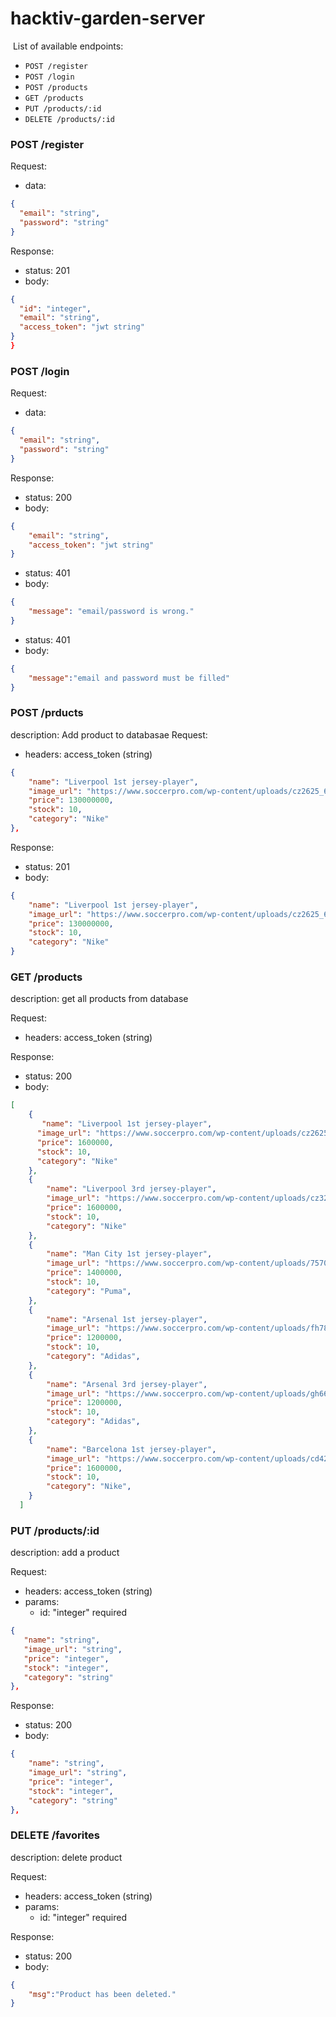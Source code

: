 # hacktiv-garden-server

​
List of available endpoints:
​
- `POST /register`
- `POST /login`
- `POST /products`
- `GET /products`
- `PUT /products/:id`
- `DELETE /products/:id`

### POST /register

Request:

- data:

```json
{
  "email": "string",
  "password": "string"
}
```

Response:

- status: 201
- body:
  ​

```json
{
  "id": "integer",
  "email": "string",
  "access_token": "jwt string"
}
}
```

### POST /login

Request:

- data:

```json
{
  "email": "string",
  "password": "string"
}
```

Response:

- status: 200
- body:
  ​

```json
{
    "email": "string",
    "access_token": "jwt string"
}
```
- status: 401
- body:
  ​

```json
{
    "message": "email/password is wrong."
}
```
- status: 401
- body:
  ​

```json
{
    "message":"email and password must be filled"
}
```

### POST /prducts

description: 
  Add product to databasae
Request:
- headers: access_token (string)
```json
{
    "name": "Liverpool 1st jersey-player",
    "image_url": "https://www.soccerpro.com/wp-content/uploads/cz2625_687_nike_liverpool_home_match_jsy_2020_21_01.jpg",
    "price": 130000000,
    "stock": 10,
    "category": "Nike"
},
```

Response:

- status: 201
- body:

```json
{
    "name": "Liverpool 1st jersey-player",
    "image_url": "https://www.soccerpro.com/wp-content/uploads/cz2625_687_nike_liverpool_home_match_jsy_2020_21_01.jpg",
    "price": 130000000,
    "stock": 10,
    "category": "Nike"
}
```

### GET /products

description: 
  get all products from database

Request:

- headers: access_token (string)

Response:

- status: 200
- body:

```json
[
    {
       "name": "Liverpool 1st jersey-player",
      "image_url": "https://www.soccerpro.com/wp-content/uploads/cz2625_687_nike_liverpool_home_match_jsy_2020_21_01.jpg",
      "price": 1600000,
      "stock": 10,
      "category": "Nike"
    },
    {
        "name": "Liverpool 3rd jersey-player",
        "image_url": "https://www.soccerpro.com/wp-content/uploads/cz3200_060_nike_liverpool_3rd_match_jsy_2020_21_01.jpg",
        "price": 1600000,
        "stock": 10,
        "category": "Nike"
    },
    {
        "name": "Man City 1st jersey-player",
        "image_url": "https://www.soccerpro.com/wp-content/uploads/757058_01_puma_mancity_home_jsy_2020_21_01.jpg",
        "price": 1400000,
        "stock": 10,
        "category": "Puma",
    },
    {
        "name": "Arsenal 1st jersey-player",
        "image_url": "https://www.soccerpro.com/wp-content/uploads/fh7818_adidas_w_adidas_arsenal_home_jsy_2020_21_01.jpg",
        "price": 1200000,
        "stock": 10,
        "category": "Adidas",
    },
    {
        "name": "Arsenal 3rd jersey-player",
        "image_url": "https://www.soccerpro.com/wp-content/uploads/gh6653_adidas_arsenal_3rd_jsy_2020_21_01.jpg",
        "price": 1200000,
        "stock": 10,
        "category": "Adidas",
    },
    {
        "name": "Barcelona 1st jersey-player",
        "image_url": "https://www.soccerpro.com/wp-content/uploads/cd4232_456_nike_barca_home_jsy_2020_21_01.jpg",
        "price": 1600000,
        "stock": 10,
        "category": "Nike",
    }
  ] 

```

### PUT /products/:id

description: 
  add a product

Request:

- headers: access_token (string)
- params: 
    - id: "integer" required
 ```json
{
    "name": "string",
    "image_url": "string",
    "price": "integer",
    "stock": "integer",
    "category": "string"
},
```


Response:

- status: 200
- body:

```json
{
    "name": "string",
    "image_url": "string",
    "price": "integer",
    "stock": "integer",
    "category": "string"
},
```

### DELETE /favorites

description: 
  delete product

Request:

- headers: access_token (string)
- params: 
  - id: "integer" required

Response:

- status: 200
- body:

```json
{
    "msg":"Product has been deleted."
}
```
